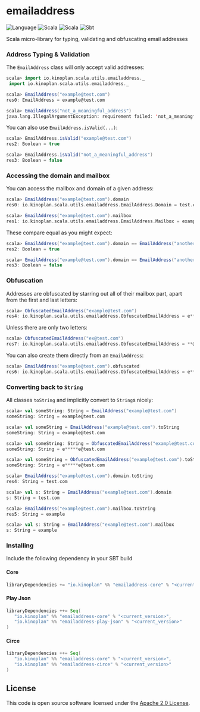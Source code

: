 emailaddress
==================

![Language](https://img.shields.io/badge/Language-Scala-red.svg?logo=Scala&logoColor=red)
![Scala](https://img.shields.io/badge/scala-2.12.10-red)
![Scala](https://img.shields.io/badge/scala-2.13.1-red)
![Sbt](https://img.shields.io/badge/sbt-1.3.8-blue)

Scala micro-library for typing, validating and obfuscating email addresses

### Address Typing & Validation
The `EmailAddress` class will only accept valid addresses:

```scala
scala> import io.kinoplan.scala.utils.emailaddress._
 import io.kinoplan.scala.utils.emailaddress._

scala> EmailAddress("example@test.com")
res0: EmailAddress = example@test.com

scala> EmailAddress("not_a_meaningful_address")
java.lang.IllegalArgumentException: requirement failed: 'not_a_meaningful_address' is not a valid email address
```

You can also use `EmailAddress.isValid(...)`:

```scala
scala> EmailAddress.isValid("example@test.com")
res2: Boolean = true

scala> EmailAddress.isValid("not_a_meaningful_address")
res3: Boolean = false
```

### Accessing the domain and mailbox

You can access the mailbox and domain of a given address:

```scala
scala> EmailAddress("example@test.com").domain
res0: io.kinoplan.scala.utils.emailaddress.EmailAddress.Domain = test.com

scala> EmailAddress("example@test.com").mailbox
res1: io.kinoplan.scala.utils.emailaddress.EmailAddress.Mailbox = example
```

These compare equal as you might expect:

```scala
scala> EmailAddress("example@test.com").domain == EmailAddress("another@test.com").domain
res2: Boolean = true

scala> EmailAddress("example@test.com").domain == EmailAddress("another@test.co.uk").domain
res3: Boolean = false
```

### Obfuscation
Addresses are obfuscated by starring out all of their mailbox part, apart from the first and last letters:

```scala
scala> ObfuscatedEmailAddress("example@test.com")
res4: io.kinoplan.scala.utils.emailaddress.ObfuscatedEmailAddress = e*****e@test.com
```
Unless there are only two letters:

```scala
scala> ObfuscatedEmailAddress("ex@test.com")
res7: io.kinoplan.scala.utils.emailaddress.ObfuscatedEmailAddress = **@test.com```

```

You can also create them directly from an `EmailAddress`:

```scala
scala> EmailAddress("example@test.com").obfuscated
res6: io.kinoplan.scala.utils.emailaddress.ObfuscatedEmailAddress = e*****e@test.com
```


### Converting back to `String`
All classes `toString` and implicitly convert to `String`s nicely:

```scala
scala> val someString: String = EmailAddress("example@test.com")
someString: String = example@test.com

scala> val someString = EmailAddress("example@test.com").toString
someString: String = example@test.com

scala> val someString: String = ObfuscatedEmailAddress("example@test.com")
someString: String = e*****e@test.com

scala> val someString = ObfuscatedEmailAddress("example@test.com").toString
someString: String = e*****e@test.com

scala> EmailAddress("example@test.com").domain.toString
res4: String = test.com

scala> val s: String = EmailAddress("example@test.com").domain
s: String = test.com

scala> EmailAddress("example@test.com").mailbox.toString
res5: String = example

scala> val s: String = EmailAddress("example@test.com").mailbox
s: String = example
```

### Installing

Include the following dependency in your SBT build

#### Core

```scala
libraryDependencies += "io.kinoplan" %% "emailaddress-core" % "<current_version>"
```

#### Play Json

```scala
libraryDependencies ++= Seq(
   "io.kinoplan" %% "emailaddress-core" % "<current_version>",
   "io.kinoplan" %% "emailaddress-play-json" % "<current_version>"
)
```

#### Circe

```scala
libraryDependencies ++= Seq(
   "io.kinoplan" %% "emailaddress-core" % "<current_version>",
   "io.kinoplan" %% "emailaddress-circe" % "<current_version>"
)
```

## License ##
 
This code is open source software licensed under the [Apache 2.0 License]("http://www.apache.org/licenses/LICENSE-2.0.html").
